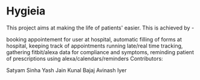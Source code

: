 # Hygieia
This project aims at making the life of patients' easier. This is achieved by -

booking appointement for user at hospital,
automatic filling of forms at hospital,
keeping track of appointments running late/real time tracking,
gathering fitbit/alexa data for compliance and symptoms,
reminding patient of prescriptions using alexa/calendars/reminders
Contributors:

Satyam Sinha
Yash Jain
Kunal Bajaj
Avinash Iyer
